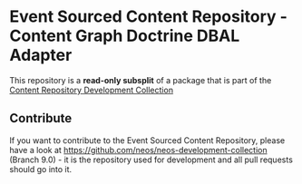 # Event Sourced Content Repository - Content Graph Doctrine DBAL Adapter

This repository is a **read-only subsplit** of a package that is part of the [Content Repository Development Collection](https://github.com/neos/contentrepository-development-collection)

Contribute
----------

If you want to contribute to the Event Sourced Content Repository, please have a look at
https://github.com/neos/neos-development-collection (Branch 9.0) - it is the repository
used for development and all pull requests should go into it.
